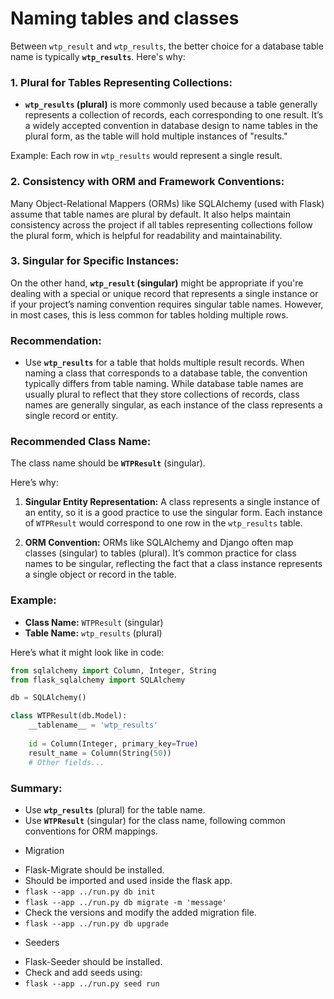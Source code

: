 # Naming tables and classes


Between `wtp_result` and `wtp_results`, the better choice for a database table name is typically **`wtp_results`**. Here's why:

### 1. **Plural for Tables Representing Collections:**
   - **`wtp_results` (plural)** is more commonly used because a table generally represents a collection of records, each corresponding to one result. It’s a widely accepted convention in database design to name tables in the plural form, as the table will hold multiple instances of "results."

   Example: Each row in `wtp_results` would represent a single result.

### 2. **Consistency with ORM and Framework Conventions:**
   Many Object-Relational Mappers (ORMs) like SQLAlchemy (used with Flask) assume that table names are plural by default. It also helps maintain consistency across the project if all tables representing collections follow the plural form, which is helpful for readability and maintainability.

### 3. **Singular for Specific Instances:**
   On the other hand, **`wtp_result` (singular)** might be appropriate if you're dealing with a special or unique record that represents a single instance or if your project’s naming convention requires singular table names. However, in most cases, this is less common for tables holding multiple rows.

### Recommendation:
- Use **`wtp_results`** for a table that holds multiple result records.
When naming a class that corresponds to a database table, the convention typically differs from table naming. While database table names are usually plural to reflect that they store collections of records, class names are generally singular, as each instance of the class represents a single record or entity.

### Recommended Class Name:
The class name should be **`WTPResult`** (singular). 

Here’s why:
1. **Singular Entity Representation:**
   A class represents a single instance of an entity, so it is a good practice to use the singular form. Each instance of `WTPResult` would correspond to one row in the `wtp_results` table.

2. **ORM Convention:**
   ORMs like SQLAlchemy and Django often map classes (singular) to tables (plural). It’s common practice for class names to be singular, reflecting the fact that a class instance represents a single object or record in the table.

### Example:

- **Class Name:** `WTPResult` (singular)
- **Table Name:** `wtp_results` (plural)

Here’s what it might look like in code:

```python
from sqlalchemy import Column, Integer, String
from flask_sqlalchemy import SQLAlchemy

db = SQLAlchemy()

class WTPResult(db.Model):
    __tablename__ = 'wtp_results'
    
    id = Column(Integer, primary_key=True)
    result_name = Column(String(50))
    # Other fields...
```

### Summary:
- Use **`wtp_results`** (plural) for the table name.
- Use **`WTPResult`** (singular) for the class name, following common conventions for ORM mappings.

* Migration 
- Flask-Migrate should be installed.
- Should be imported and used inside the flask app.
- `flask --app ../run.py db init`
- `flask --app ../run.py db migrate -m 'message'`
- Check the versions and modify the added migration file.
- `flask --app ../run.py db upgrade`

* Seeders
- Flask-Seeder should be installed.
- Check and add seeds using:
- `flask --app ../run.py seed run`
